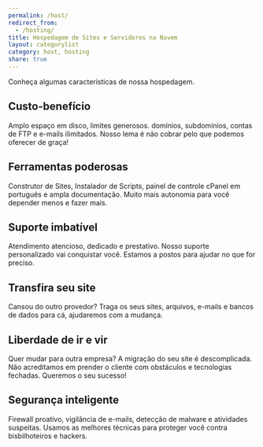 ```yaml
---
permalink: /host/
redirect_from: 
  - /hosting/
title: Hospedagem de Sites e Servidores na Nuvem
layout: categorylist
category: host, hosting
share: true
--- 
```


Conheça algumas caracteristicas de nossa hospedagem.
<!--more-->

## Custo-benefício
Amplo espaço em disco, limites generosos. domínios, subdomínios, contas de FTP e e-mails ilimitados. Nosso lema é não cobrar pelo que podemos oferecer de graça!

## Ferramentas poderosas
Construtor de Sites, Instalador de Scripts, painel de controle cPanel em português e ampla documentação. Muito mais autonomia para você depender menos e fazer mais.

## Suporte imbatível
Atendimento atencioso, dedicado e prestativo. Nosso suporte personalizado vai conquistar você. Estamos a postos para ajudar no que for preciso.

## Transfira seu site
Cansou do outro provedor? Traga os seus sites, arquivos, e-mails e bancos de dados para cá, ajudaremos com a mudança.

## Liberdade de ir e vir
Quer mudar para outra empresa? A migração do seu site é descomplicada. Não acreditamos em prender o cliente com obstáculos e tecnologias fechadas. Queremos o seu sucesso!

## Segurança inteligente
Firewall proativo, vigilância de e-mails, detecção de malware e atividades suspeitas. Usamos as melhores técnicas para proteger você contra bisbilhoteiros e hackers.

